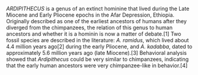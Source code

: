 _ARDIPITHECUS_ is a genus of an extinct hominine that lived during the Late Miocene and Early Pliocene epochs in the Afar Depression, Ethiopia. Originally described as one of the earliest ancestors of humans after they diverged from the chimpanzees, the relation of this genus to human ancestors and whether it is a hominin is now a matter of debate.[1] Two fossil species are described in the literature: _A. ramidus_, which lived about 4.4 million years ago[2] during the early Pliocene, and _A. kadabba_, dated to approximately 5.6 million years ago (late Miocene).[3] Behavioral analysis showed that _Ardipithecus_ could be very similar to chimpanzees, indicating that the early human ancestors were very chimpanzee-like in behavior.[4]
